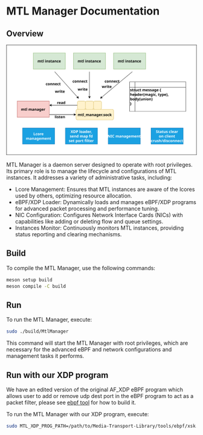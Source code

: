 # MTL Manager Documentation

## Overview

![design](manager-design.svg)

MTL Manager is a daemon server designed to operate with root privileges. Its primary role is to manage the lifecycle and configurations of MTL instances. It addresses a variety of administrative tasks, including:

- Lcore Management: Ensures that MTL instances are aware of the lcores used by others, optimizing resource allocation.
- eBPF/XDP Loader: Dynamically loads and manages eBPF/XDP programs for advanced packet processing and performance tuning.
- NIC Configuration: Configures Network Interface Cards (NICs) with capabilities like adding or deleting flow and queue settings.
- Instances Monitor: Continuously monitors MTL instances, providing status reporting and clearing mechanisms.

## Build

To compile the MTL Manager, use the following commands:

```bash
meson setup build
meson compile -C build
```

## Run

To run the MTL Manager, execute:

```bash
sudo ./build/MtlManager
```

This command will start the MTL Manager with root privileges, which are necessary for the advanced eBPF and network configurations and management tasks it performs.

## Run with our XDP program

We have an edited version of the original AF_XDP eBPF program which allows user to add or remove udp dest port in the eBPF program to act as a packet filter, please see [ebpf tool](../tools/ebpf) for how to build it.

To run the MTL Manager with our XDP program, execute:

```bash
sudo MTL_XDP_PROG_PATH=/path/to/Media-Transport-Library/tools/ebpf/xsk.xdp.o ./build/MtlManager
```
